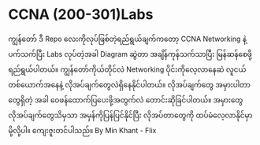 # CCNA (200-301)Labs
ကျွန်တော် ဒီ Repo လေးကိုလုပ်ဖြစ်တဲ့ရည်ရွယ်ချက်ကတော့ CCNA Networking နဲ့ပက်သက်ပြီး Labs လုပ်တဲ့အခါ Diagram ဆွဲတာ အချိန်ကုန်သက်သာပြီး မြန်ဆန်စေဖို့ရည်ရွယ်ပါတယ်။
ကျွန်တော်ကိုယ်တိုင်လဲ Networking ပိုင်းကိုလေ့လာနေဆဲ လူငယ်တစ်ယောက်အနေနဲ့ လိုအပ်ချက်တွေလဲရှိနေနိုင်ပါတယ်။
လိုအပ်ချက်တွေ အမှားပါတာတွေရှိတဲ့ အခါ ဝေဖန်ထောက်ပြပေးဖို့အတွက်လဲ တောင်းဆိုခြင်ပါတယ်။
အမှားတွေ လိုအပ်ချက်တွေသိမှသာ အမှန်ကိုပြန်ပြင်နိုင်ပြီး လိုအပ်တာတွေကို ထပ်မံလေ့လာနိုင်မှာမို့လို့ပါ။
ကျေးဇူးတင်ပါသည်။ 
By Min Khant - Flix




